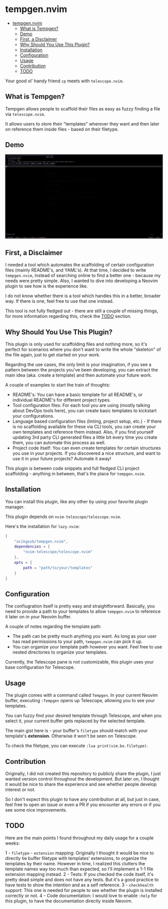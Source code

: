 # tempgen.nvim

<!--toc:start-->

- [tempgen.nvim](#tempgennvim)
  - [What is Tempgen?](#what-is-tempgen)
  - [Demo](#demo)
  - [First, a Disclaimer](#first-a-disclaimer)
  - [Why Should You Use This Plugin?](#why-should-you-use-this-plugin)
  - [Installation](#installation)
  - [Configuration](#configuration)
  - [Usage](#usage)
  - [Contribution](#contribution)
  - [TODO](#todo)
  <!--toc:end-->

Your good ol' handy friend `cp` meets with `telescope.nvim`.

## What is Tempgen?

Tempgen allows people to scaffold their files as easy as fuzzy finding a file via `telescope.nvim`.

It allows users to store their "templates" wherever they want and then later on reference them inside files - based on their filetype.

## Demo

![demo](./assets/tempgen-demo.gif)

## First, a Disclaimer

I needed a tool which automates the scaffolding of certain configuration files (mainly README's, and YAML's). At that time, I decided to write `tempgen.nvim`, instead of searching online to find a better one - because my needs were pretty simple. Also, I wanted to dive into developing a Neovim plugin to see how is the experience like.

I do not know whether there is a tool which handles this in a better, broader way. If there is one, feel free to use that one instead.

This tool is not fully fledged out - there are still a couple of missing things, for more information regarding this, check the [TODO]() section.

## Why Should You Use This Plugin?

This plugin is only used for scaffolding files and nothing more, so it's perfect for scenarios where you don't want to write the whole "skeleton" of the file again, just to get started on your work.

Regarding the use cases, the only limit is your imagination, if you see a pattern between the projects you've been developing, you can extract the main idea (aka. create a template) and then automate your future work.

A couple of examples to start the train of thoughts:

- README's: You can have a basic template for all README's, or individual README's for different project types.
- Tool configuration files: For each tool you are using (mostly talking about DevOps tools here), you can create basic templates to kickstart your configurations.
- Language based configuration files (linting, project setup, etc.) - If there is no scaffolding available for these via CLI tools, you can create your own templates and reference them instead. Also, if you find yourself updating 3rd party CLI generated files a little bit every time you create them, you can automate this process as well.
- Project code itself: You can even create templates for certain structures you use in your projects. If you discovered a nice structure, and want to use it in your future projects? Automate it away!

This plugin is between code snippets and full fledged CLI project scaffolding - anything in between, that's the place for `tempgen.nvim`.

## Installation

You can install this plugin, like any other by using your favorite plugin manager.

This plugin depends on `nvim-telescope/telescope.nvim`.

Here's the installation for `lazy.nvim`:

```lua
{
    "acikgozb/tempgen.nvim",
    dependencies = {
        "nvim-telescope/telescope.nvim"
    },
    opts = {
        path = "path/to/your/templates"
    }
}
```

## Configuration

The confiugration itself is pretty easy and straightforward. Basically, you need to provide a path to your templates to allow `tempgen.nvim` to reference it later on in your Neovim buffer.

A couple of notes regarding the template path:

- The path can be pretty much anything you want. As long as your user has read permissions to your path, `tempgen.nvim` can pick it up.
- You can organize your template path however you want. Feel free to use nested directories to organize your templates.

Currently, the Telescope pane is not customizable, this plugin uses your base configuration for Telescope.

## Usage

The plugin comes with a command called `Tempgen`. In your current Neovim buffer, executing `:Tempgen` opens up Telescope, allowing you to see your templates.

You can fuzzy find your desired template through Telescope, and when you select it, your current buffer gets replaced by the selected template.

The main gist here is - your buffer's `filetype` should match with your template's **extension**. Otherwise it won't be seen on Telescope.

To check the filetype, you can execute `:lua print(vim.bo.filetype)`.

## Contribution

Originally, I did not created this repository to publicly share the plugin, I just wanted version control throughout the development. But later on, I thought it would be nice to share the experience and see whether people develop interest or not.

So I don't expect this plugin to have any contribution at all, but just in case, feel free to open an issue or even a PR if you encounter any errors or if you see some nice improvements.

## TODO

Here are the main points I found throughout my daily usage for a couple weeks:

1 - `filetype` - `extension` mapping: Originally I thought it would be nice to directly tie buffer filetype with templates' extensions, to organize the templates by their name. However in time, I realized this clutters the template names way too much than expected, so I'll implement a 1-1 file extension mapping instead.
2 - Tests: If you checked the code itself, it's pretty dead simple and does not have any tests. But it's a good practice to have tests to show the intention and as a self reference.
3 - `checkhealth` support: This one is needed for people to see whether the plugin is installed correctly or not.
4 - Code documentation: I would love to enable `:help` for this plugin, to have the documentation directly inside Neovim.
